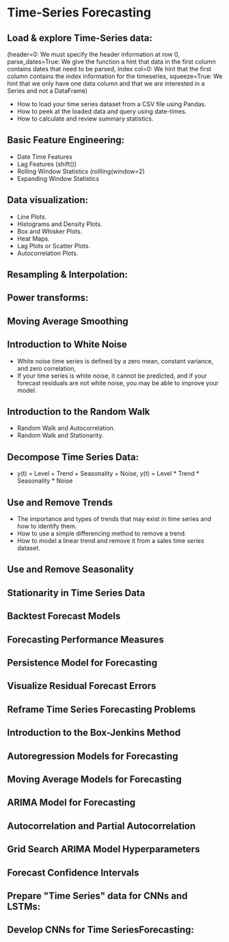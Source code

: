# Time-Series Forecasting
## Load & explore Time-Series data: 
(header=0: We must specify the header information at row 0, parse_dates=True: We give the function a hint that data in the first column contains
dates that need to be parsed, index col=0: We hint that the first column contains the index information for the timeseries, squeeze=True: We hint that we only have one data column and that we are interested in a Series and not a DataFrame)
* How to load your time series dataset from a CSV file using Pandas.
* How to peek at the loaded data and query using date-times.
* How to calculate and review summary statistics.

## Basic Feature Engineering:
* Date Time Features
* Lag Features (shift())
* Rolling Window Statistics (rollling(window=2)
* Expanding Window Statistics

## Data visualization:
* Line Plots.
* Histograms and Density Plots.
* Box and Whisker Plots.
* Heat Maps.
* Lag Plots or Scatter Plots.
* Autocorrelation Plots.
## Resampling & Interpolation:
## Power transforms:
## Moving Average Smoothing
## Introduction to White Noise
* White noise time series is defined by a zero mean, constant variance, and zero correlation, 
* If your time series is white noise, it cannot be predicted, and if your forecast residuals are not white noise, you may be able to improve your model.
## Introduction to the Random Walk
* Random Walk and Autocorrelation.
* Random Walk and Stationarity.
## Decompose Time Series Data: 
* y(t) = Level + Trend + Seasonality + Noise, y(t) = Level * Trend * Seasonality * Noise
## Use and Remove Trends
* The importance and types of trends that may exist in time series and how to identify them.
* How to use a simple differencing method to remove a trend.
* How to model a linear trend and remove it from a sales time series dataset.
## Use and Remove Seasonality
## Stationarity in Time Series Data
## Backtest Forecast Models
## Forecasting Performance Measures
## Persistence Model for Forecasting
## Visualize Residual Forecast Errors
## Reframe Time Series Forecasting Problems
## Introduction to the Box-Jenkins Method
## Autoregression Models for Forecasting
## Moving Average Models for Forecasting
## ARIMA Model for Forecasting
## Autocorrelation and Partial Autocorrelation
## Grid Search ARIMA Model Hyperparameters
## Forecast Confidence Intervals

## Prepare "Time Series" data for CNNs and LSTMs:
## Develop CNNs for Time SeriesForecasting:
